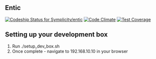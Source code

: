 ## Entic

[ ![Codeship Status for Symplicity/entic](https://codeship.com/projects/f7af4310-f775-0132-2961-76fcd0eb4f4a/status?branch=master)](https://codeship.com/projects/86377)
[![Code Climate](https://codeclimate.com/repos/55838202e30ba04ef700cac0/badges/792d281f494bb1383ca1/gpa.svg)](https://codeclimate.com/repos/55838202e30ba04ef700cac0/feed)
[![Test Coverage](https://codeclimate.com/repos/55838202e30ba04ef700cac0/badges/792d281f494bb1383ca1/coverage.svg)](https://codeclimate.com/repos/55838202e30ba04ef700cac0/coverage)

## Setting up your development box
1. Run ./setup_dev_box.sh
2. Once complete - navigate to 192.168.10.10 in your browser
